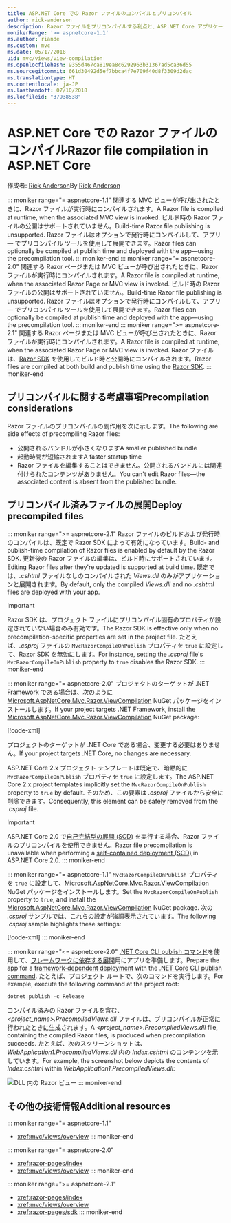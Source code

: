 ```yaml
---
title: ASP.NET Core での Razor ファイルのコンパイルとプリコンパイル
author: rick-anderson
description: Razor ファイルをプリコンパイルする利点と、ASP.NET Core アプリケーションで Razor ファイルのプリコンパイルを実行する方法について説明します。
monikerRange: '>= aspnetcore-1.1'
ms.author: riande
ms.custom: mvc
ms.date: 05/17/2018
uid: mvc/views/view-compilation
ms.openlocfilehash: 9355d467ca819ea8c6292963b31367ad5ca36d55
ms.sourcegitcommit: 661d30492d5ef7bbca4f7e709f40d8f3309d2dac
ms.translationtype: HT
ms.contentlocale: ja-JP
ms.lasthandoff: 07/10/2018
ms.locfileid: "37938538"
---
```

# <a name="razor-file-compilation-in-aspnet-core"></a><span data-ttu-id="14eaa-103">ASP.NET Core での Razor ファイルのコンパイル</span><span class="sxs-lookup"><span data-stu-id="14eaa-103">Razor file compilation in ASP.NET Core</span></span>

<span data-ttu-id="14eaa-104">作成者: [Rick Anderson](https://twitter.com/RickAndMSFT)</span><span class="sxs-lookup"><span data-stu-id="14eaa-104">By [Rick Anderson](https://twitter.com/RickAndMSFT)</span></span>

::: moniker range="= aspnetcore-1.1"
<span data-ttu-id="14eaa-105">関連する MVC ビューが呼び出されたときに、Razor ファイルが実行時にコンパイルされます。</span><span class="sxs-lookup"><span data-stu-id="14eaa-105">A Razor file is compiled at runtime, when the associated MVC view is invoked.</span></span> <span data-ttu-id="14eaa-106">ビルド時の Razor ファイルの公開はサポートされていません。</span><span class="sxs-lookup"><span data-stu-id="14eaa-106">Build-time Razor file publishing is unsupported.</span></span> <span data-ttu-id="14eaa-107">Razor ファイルはオプションで発行時にコンパイルして、アプリ &mdash; でプリコンパイル ツールを使用して展開できます。</span><span class="sxs-lookup"><span data-stu-id="14eaa-107">Razor files can optionally be compiled at publish time and deployed with the app&mdash;using the precompilation tool.</span></span>
::: moniker-end
::: moniker range="= aspnetcore-2.0"
<span data-ttu-id="14eaa-108">関連する Razor ページまたは MVC ビューが呼び出されたときに、Razor ファイルが実行時にコンパイルされます。</span><span class="sxs-lookup"><span data-stu-id="14eaa-108">A Razor file is compiled at runtime, when the associated Razor Page or MVC view is invoked.</span></span> <span data-ttu-id="14eaa-109">ビルド時の Razor ファイルの公開はサポートされていません。</span><span class="sxs-lookup"><span data-stu-id="14eaa-109">Build-time Razor file publishing is unsupported.</span></span> <span data-ttu-id="14eaa-110">Razor ファイルはオプションで発行時にコンパイルして、アプリ &mdash; でプリコンパイル ツールを使用して展開できます。</span><span class="sxs-lookup"><span data-stu-id="14eaa-110">Razor files can optionally be compiled at publish time and deployed with the app&mdash;using the precompilation tool.</span></span>
::: moniker-end
::: moniker range=">= aspnetcore-2.1"
<span data-ttu-id="14eaa-111">関連する Razor ページまたは MVC ビューが呼び出されたときに、Razor ファイルが実行時にコンパイルされます。</span><span class="sxs-lookup"><span data-stu-id="14eaa-111">A Razor file is compiled at runtime, when the associated Razor Page or MVC view is invoked.</span></span> <span data-ttu-id="14eaa-112">Razor ファイルは、[Razor SDK](xref:razor-pages/sdk) を使用してビルド時と公開時にコンパイルされます。</span><span class="sxs-lookup"><span data-stu-id="14eaa-112">Razor files are compiled at both build and publish time using the [Razor SDK](xref:razor-pages/sdk).</span></span>
::: moniker-end

## <a name="precompilation-considerations"></a><span data-ttu-id="14eaa-113">プリコンパイルに関する考慮事項</span><span class="sxs-lookup"><span data-stu-id="14eaa-113">Precompilation considerations</span></span>

<span data-ttu-id="14eaa-114">Razor ファイルのプリコンパイルの副作用を次に示します。</span><span class="sxs-lookup"><span data-stu-id="14eaa-114">The following are side effects of precompiling Razor files:</span></span>

* <span data-ttu-id="14eaa-115">公開されるバンドルが小さくなります</span><span class="sxs-lookup"><span data-stu-id="14eaa-115">A smaller published bundle</span></span>
* <span data-ttu-id="14eaa-116">起動時間が短縮されます</span><span class="sxs-lookup"><span data-stu-id="14eaa-116">A faster startup time</span></span>
* <span data-ttu-id="14eaa-117">Razor ファイルを編集することはできません。公開されるバンドルには関連付けられたコンテンツがありません。</span><span class="sxs-lookup"><span data-stu-id="14eaa-117">You can't edit Razor files&mdash;the associated content is absent from the published bundle.</span></span>

## <a name="deploy-precompiled-files"></a><span data-ttu-id="14eaa-118">プリコンパイル済みファイルの展開</span><span class="sxs-lookup"><span data-stu-id="14eaa-118">Deploy precompiled files</span></span>

::: moniker range=">= aspnetcore-2.1"
<span data-ttu-id="14eaa-119">Razor ファイルのビルドおよび発行時のコンパイルは、既定で Razor SDK によって有効になっています。</span><span class="sxs-lookup"><span data-stu-id="14eaa-119">Build- and publish-time compilation of Razor files is enabled by default by the Razor SDK.</span></span> <span data-ttu-id="14eaa-120">更新後の Razor ファイルの編集は、ビルド時にサポートされています。</span><span class="sxs-lookup"><span data-stu-id="14eaa-120">Editing Razor files after they're updated is supported at build time.</span></span> <span data-ttu-id="14eaa-121">既定では、*.cshtml* ファイルなしのコンパイルされた *Views.dll* のみがアプリケーションと展開されます。</span><span class="sxs-lookup"><span data-stu-id="14eaa-121">By default, only the compiled *Views.dll* and no *.cshtml* files are deployed with your app.</span></span>

> [!IMPORTANT]
> <span data-ttu-id="14eaa-122">Razor SDK は、プロジェクト ファイルにプリコンパイル固有のプロパティが設定されていない場合のみ有効です。</span><span class="sxs-lookup"><span data-stu-id="14eaa-122">The Razor SDK is effective only when no precompilation-specific properties are set in the project file.</span></span> <span data-ttu-id="14eaa-123">たとえば、*.csproj* ファイルの `MvcRazorCompileOnPublish` プロパティを `true` に設定して、Razor SDK を無効にします。</span><span class="sxs-lookup"><span data-stu-id="14eaa-123">For instance, setting the *.csproj* file's `MvcRazorCompileOnPublish` property to `true` disables the Razor SDK.</span></span>
::: moniker-end

::: moniker range="= aspnetcore-2.0"
<span data-ttu-id="14eaa-124">プロジェクトのターゲットが .NET Framework である場合は、次のように [Microsoft.AspNetCore.Mvc.Razor.ViewCompilation](https://www.nuget.org/packages/Microsoft.AspNetCore.Mvc.Razor.ViewCompilation/) NuGet パッケージをインストールします。</span><span class="sxs-lookup"><span data-stu-id="14eaa-124">If your project targets .NET Framework, install the [Microsoft.AspNetCore.Mvc.Razor.ViewCompilation](https://www.nuget.org/packages/Microsoft.AspNetCore.Mvc.Razor.ViewCompilation/) NuGet package:</span></span>

[!code-xml[](view-compilation/sample/DotNetFrameworkProject.csproj?name=snippet_ViewCompilationPackage)]

<span data-ttu-id="14eaa-125">プロジェクトのターゲットが .NET Core である場合、変更する必要はありません。</span><span class="sxs-lookup"><span data-stu-id="14eaa-125">If your project targets .NET Core, no changes are necessary.</span></span>

<span data-ttu-id="14eaa-126">ASP.NET Core 2.x プロジェクト テンプレートは既定で、暗黙的に `MvcRazorCompileOnPublish` プロパティを `true` に設定します。</span><span class="sxs-lookup"><span data-stu-id="14eaa-126">The ASP.NET Core 2.x project templates implicitly set the `MvcRazorCompileOnPublish` property to `true` by default.</span></span> <span data-ttu-id="14eaa-127">そのため、この要素は *.csproj* ファイルから安全に削除できます。</span><span class="sxs-lookup"><span data-stu-id="14eaa-127">Consequently, this element can be safely removed from the *.csproj* file.</span></span>

> [!IMPORTANT]
> <span data-ttu-id="14eaa-128">ASP.NET Core 2.0 で[自己完結型の展開 (SCD)](/dotnet/core/deploying/#self-contained-deployments-scd) を実行する場合、Razor ファイルのプリコンパイルを使用できません。</span><span class="sxs-lookup"><span data-stu-id="14eaa-128">Razor file precompilation is unavailable when performing a [self-contained deployment (SCD)](/dotnet/core/deploying/#self-contained-deployments-scd) in ASP.NET Core 2.0.</span></span>
::: moniker-end

::: moniker range="= aspnetcore-1.1"
<span data-ttu-id="14eaa-129">`MvcRazorCompileOnPublish` プロパティを `true` に設定して、[Microsoft.AspNetCore.Mvc.Razor.ViewCompilation](https://www.nuget.org/packages/Microsoft.AspNetCore.Mvc.Razor.ViewCompilation/) NuGet パッケージをインストールします。</span><span class="sxs-lookup"><span data-stu-id="14eaa-129">Set the `MvcRazorCompileOnPublish` property to `true`, and install the [Microsoft.AspNetCore.Mvc.Razor.ViewCompilation](https://www.nuget.org/packages/Microsoft.AspNetCore.Mvc.Razor.ViewCompilation/) NuGet package.</span></span> <span data-ttu-id="14eaa-130">次の *.csproj* サンプルでは、これらの設定が強調表示されています。</span><span class="sxs-lookup"><span data-stu-id="14eaa-130">The following *.csproj* sample highlights these settings:</span></span>

[!code-xml[](view-compilation/sample/MvcRazorCompileOnPublish.csproj?highlight=4,10)]
::: moniker-end

::: moniker range="<= aspnetcore-2.0"
<span data-ttu-id="14eaa-131">[.NET Core CLI publish コマンド](/dotnet/core/tools/dotnet-publish)を使用して、[フレームワークに依存する展開](/dotnet/core/deploying/#framework-dependent-deployments-fdd)用にアプリを準備します。</span><span class="sxs-lookup"><span data-stu-id="14eaa-131">Prepare the app for a [framework-dependent deployment](/dotnet/core/deploying/#framework-dependent-deployments-fdd) with the [.NET Core CLI publish command](/dotnet/core/tools/dotnet-publish).</span></span> <span data-ttu-id="14eaa-132">たとえば、プロジェクト ルートで、次のコマンドを実行します。</span><span class="sxs-lookup"><span data-stu-id="14eaa-132">For example, execute the following command at the project root:</span></span>

```console
dotnet publish -c Release
```

<span data-ttu-id="14eaa-133">コンパイル済みの Razor ファイルを含む、*<project_name>.PrecompiledViews.dll* ファイルは、プリコンパイルが正常に行われたときに生成されます。</span><span class="sxs-lookup"><span data-stu-id="14eaa-133">A *<project_name>.PrecompiledViews.dll* file, containing the compiled Razor files, is produced when precompilation succeeds.</span></span> <span data-ttu-id="14eaa-134">たとえば、次のスクリーンショットは、*WebApplication1.PrecompiledViews.dll* 内の *Index.cshtml* のコンテンツを示しています。</span><span class="sxs-lookup"><span data-stu-id="14eaa-134">For example, the screenshot below depicts the contents of *Index.cshtml* within *WebApplication1.PrecompiledViews.dll*:</span></span>

![DLL 内の Razor ビュー](view-compilation/_static/razor-views-in-dll.png)
::: moniker-end

## <a name="additional-resources"></a><span data-ttu-id="14eaa-136">その他の技術情報</span><span class="sxs-lookup"><span data-stu-id="14eaa-136">Additional resources</span></span>

::: moniker range="= aspnetcore-1.1"
* <xref:mvc/views/overview>
::: moniker-end

::: moniker range="= aspnetcore-2.0"
* <xref:razor-pages/index>
* <xref:mvc/views/overview>
::: moniker-end

::: moniker range=">= aspnetcore-2.1"
* <xref:razor-pages/index>
* <xref:mvc/views/overview>
* <xref:razor-pages/sdk>
::: moniker-end
